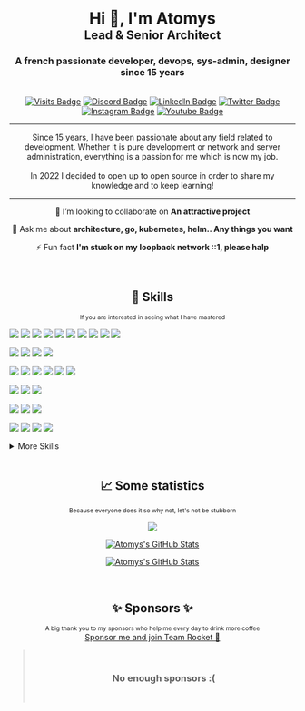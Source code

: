 <h1 align="center">
  <span>Hi 👋, I'm Atomys</span>
  <br/>
  <span style="font-size: 75%; font-weight: normal;"><b>Lead & Senior Architect</b></span>
</h1>

<h3 align="center">A french passionate developer, devops, sys-admin, designer since 15 years</h3>
<p align="center"><br/><a href="https://github.com/42atomys"><img src="https://badges.pufler.dev/visits/42atomys/42atomys?color=7F00FF" alt="Visits Badge"></a>
<a href="https://discord.gg/4P7vEVBYS4"><img src="https://img.shields.io/badge/Discord-Server-informational?style=flat&amp;logo=discord&amp;logoColor=white&amp;color=5865F2" alt="Discord Badge"></a>
<a href="https://www.linkedin.com/in/gdalmar/"><img src="https://img.shields.io/badge/LinkedIn-Profile-informational?style=flat&amp;logo=linkedin&amp;logoColor=white&amp;color=0D76A8" alt="LinkedIn Badge"></a>
<a href="https://twitter.com/42_atomys"><img src="https://img.shields.io/badge/Twitter-Profile-informational?style=flat&amp;logo=twitter&amp;logoColor=white&amp;color=1CA2F1" alt="Twitter Badge"></a>
<a href="https://www.instagram.com/42_atomys"><img src="https://img.shields.io/badge/instagram-Profile-informational?style=flat&amp;logo=instagram&amp;logoColor=white&amp;color=E1306C" alt="Instagram Badge"></a>
<a href="https://www.youtube.com/c/42_Atomys"><img src="https://img.shields.io/badge/Youtube-Profile-informational?style=flat&amp;logo=youtube&amp;logoColor=white&amp;color=FF0000" alt="Youtube Badge"></a></p>

----

<p align="center">
Since 15 years, I have been passionate about any field related to development. Whether it is pure development or network and server administration, everything is a passion for me which is now my job. <br/><br/>In 2022 I decided to open up to open source in order to share my knowledge and to keep learning!</p>

----

<p align="center">👯 I’m looking to collaborate on <b>An attractive project</b></p>

<p align="center">💬 Ask me about <b>architecture, go, kubernetes, helm.. Any things you want</b></p>

<p align="center">⚡ Fun fact <b>I'm stuck on my loopback network ::1, please halp</b></p>

<br/>
<h2 align="center">💼 Skills</h2>
<p align="center">
  <small style="font-size: 75%; font-weight: normal;">If you are interested in seeing what I have mastered</small>
</p>

![](https://img.shields.io/badge/Code-Golang-informational?style=flat&logo=go&logoColor=white&color=7F00FF)
![](https://img.shields.io/badge/Code-Javascript-informational?style=flat&logo=javascript&logoColor=white&color=7F00FF)
![](https://img.shields.io/badge/Code-Typescript-informational?style=flat&logo=typescript&logoColor=white&color=7F00FF)
![](https://img.shields.io/badge/Code-GraphQl-informational?style=flat&logo=GraphQl&logoColor=white&color=7F00FF)
![](https://img.shields.io/badge/Code-Java-informational?style=flat&logo=Java&logoColor=white&color=7F00FF)
![](https://img.shields.io/badge/Code-C-informational?style=flat&logo=c&logoColor=white&color=7F00FF)
![](https://img.shields.io/badge/Code-Python-informational?style=flat&logo=python&logoColor=white&color=7F00FF)
![](https://img.shields.io/badge/Code-Ruby-informational?style=flat&logo=ruby&logoColor=white&color=7F00FF)
![](https://img.shields.io/badge/Code-HTML5-informational?style=flat&logo=html5&logoColor=white&color=7F00FF)
![](https://img.shields.io/badge/Code-Markdown-informational?style=flat&logo=Markdown&logoColor=white&color=7F00FF)

![](https://img.shields.io/badge/Framework-NextJs-informational?style=flat&logo=nextdotjs&logoColor=white&color=7F00FF)
![](https://img.shields.io/badge/Framework-React-informational?style=flat&logo=react&logoColor=white&color=7F00FF)
![](https://img.shields.io/badge/Framework-Rails-informational?style=flat&logo=Rails&logoColor=white&color=7F00FF)
![](https://img.shields.io/badge/Framework-Django-informational?style=flat&logo=Django&logoColor=white&color=7F00FF)

![](https://img.shields.io/badge/Database-PostgreSQL-informational?style=flat&logo=postgresql&logoColor=white&color=7F00FF)
![](https://img.shields.io/badge/Database-Redis-informational?style=flat&logo=redis&logoColor=white&color=7F00FF)
![](https://img.shields.io/badge/Database-MongoDB-informational?style=flat&logo=MongoDB&logoColor=white&color=7F00FF)
![](https://img.shields.io/badge/Database-sqlite3-informational?style=flat&logo=sqlite&logoColor=white&color=7F00FF)
![](https://img.shields.io/badge/Database-MySQL-informational?style=flat&logo=MySQL&logoColor=white&color=7F00FF)
![](https://img.shields.io/badge/Database-ElasticSearch-informational?style=flat&logo=elasticsearch&logoColor=white&color=7F00FF)

![](https://img.shields.io/badge/OS-Debian-informational?style=flat&logo=Debian&logoColor=white&color=7F00FF)
![](https://img.shields.io/badge/OS-Ubuntu-informational?style=flat&logo=Ubuntu&logoColor=white&color=7F00FF)
![](https://img.shields.io/badge/OS-Alpine-informational?style=flat&logo=alpinelinux&logoColor=white&color=7F00FF)

![](https://img.shields.io/badge/Cloud-aws-informational?style=flat&logo=amazonaws&logoColor=white&color=7F00FF)
![](https://img.shields.io/badge/Cloud-GCP-informational?style=flat&logo=googlecloud&logoColor=white&color=7F00FF)
![](https://img.shields.io/badge/Cloud-Azure-informational?style=flat&logo=microsoftazure&logoColor=white&color=7F00FF)

![](https://img.shields.io/badge/Tools-Kubernetes-informational?style=flat&logo=kubernetes&logoColor=white&color=7F00FF)
![](https://img.shields.io/badge/Tools-Helm-informational?style=flat&logo=helm&logoColor=white&color=7F00FF)
![](https://img.shields.io/badge/Tools-Docker-informational?style=flat&logo=docker&logoColor=white&color=7F00FF)
![](https://img.shields.io/badge/Tools-NGINX-informational?style=flat&logo=nginx&logoColor=white&color=7F00FF)

<details>
<summary>More Skills</summary>

![](https://img.shields.io/badge/CI-Actions-informational?style=flat&logo=github-actions&logoColor=white&color=7F00FF)
![](https://img.shields.io/badge/CI-GitlabCI-informational?style=flat&logo=gitlab&logoColor=white&color=7F00FF)

![](https://img.shields.io/badge/Git-GitHub-informational?style=flat&logo=GitHub&logoColor=white&color=7F00FF)
![](https://img.shields.io/badge/Git-GitLab-informational?style=flat&logo=GitLab&logoColor=white&color=7F00FF)

![](https://img.shields.io/badge/Tools-GIT-informational?style=flat&logo=git&logoColor=white&color=7F00FF)
![](https://img.shields.io/badge/Tools-Apollo-informational?style=flat&logo=apollographql&logoColor=white&color=7F00FF)
![](https://img.shields.io/badge/Tools-Postman-informational?style=flat&logo=Postman&logoColor=white&color=7F00FF)
![](https://img.shields.io/badge/Tools-Swagger-informational?style=flat&logo=swagger&logoColor=white&color=7F00FF)
![](https://img.shields.io/badge/Tools-VSCode-informational?style=flat&logo=visualstudiocode&logoColor=white&color=7F00FF)
![](https://img.shields.io/badge/Tools-LetsEncrypt-informational?style=flat&logo=LetsEncrypt&logoColor=white&color=7F00FF)
![](https://img.shields.io/badge/Tools-Kibana-informational?style=flat&logo=Kibana&logoColor=white&color=7F00FF)
![](https://img.shields.io/badge/Tools-Ansible-informational?style=flat&logo=Ansible&logoColor=white&color=7F00FF)
![](https://img.shields.io/badge/Tools-Grafana-informational?style=flat&logo=Grafana&logoColor=white&color=7F00FF)
![](https://img.shields.io/badge/Tools-Sentry-informational?style=flat&logo=Sentry&logoColor=white&color=7F00FF)
![](https://img.shields.io/badge/Tools-Logstash-informational?style=flat&logo=Logstash&logoColor=white&color=7F00FF)
![](https://img.shields.io/badge/Tools-Traefik-informational?style=flat&logo=traefikmesh&logoColor=white&color=7F00FF)
![](https://img.shields.io/badge/Tools-Slack-informational?style=flat&logo=Slack&logoColor=white&color=7F00FF)
![](https://img.shields.io/badge/Tools-Discord-informational?style=flat&logo=Discord&logoColor=white&color=7F00FF)
![](https://img.shields.io/badge/Tools-Confluence-informational?style=flat&logo=Confluence&logoColor=white&color=7F00FF)
![](https://img.shields.io/badge/Tools-AffinityDesigner-informational?style=flat&logo=affinitydesigner&logoColor=white&color=7F00FF)
![](https://img.shields.io/badge/Tools-Photoshop-informational?style=flat&logo=Adobe-Photoshop&logoColor=white&color=7F00FF)
![](https://img.shields.io/badge/Tools-Illustrator-informational?style=flat&logo=Adobe-Illustrator&logoColor=white&color=7F00FF)
![](https://img.shields.io/badge/Tools-AdobeXD-informational?style=flat&logo=Adobe-XD&logoColor=white&color=7F00FF)

![](https://img.shields.io/badge/Style-Tailwind-informational?style=flat&logo=Tailwind-CSS&logoColor=white&color=7F00FF)
![](https://img.shields.io/badge/Style-CSS-informational?style=flat&logo=css3&logoColor=white&color=7F00FF)
![](https://img.shields.io/badge/Style-Sass-informational?style=flat&logo=Sass&logoColor=white&color=7F00FF)
</details>

<br/>
<h2 align="center">📈 Some statistics</h2>
<p align="center">
  <small style="font-size: 75%; font-weight: normal;">Because everyone does it so why not, let's not be stubborn</small>
</p>


<p align="center">
  <a href="https://github.com/42atomys">
    <img style="margin-left:0.5rem; margin-right:0.5rem" src="https://github-readme-stats.vercel.app/api?username=42atomys&show_icons=true&theme=shades-of-purple&hide_border=true" />
  </a>
</p>
<p align="center">
  <a href="https://github.com/42atomys">
    <img style="margin-left:0.5rem; margin-right:0.5rem" src="https://github-readme-streak-stats.herokuapp.com?user=42atomys&theme=shades-of-purple&hide_border=true&date_format=j%20M%5B%20Y%5D" alt="Atomys's GitHub Stats" />
  </a>
</p>
<p align="center">
  <a href="https://github.com/42atomys">
    <img style="margin-left:0.5rem; margin-right:0.5rem" src="https://github-readme-stats.vercel.app/api/top-langs?username=42atomys&show_icons=true&layout=compact&theme=shades-of-purple&hide_border=true" alt="Atomys's GitHub Stats" />
  </a>
</p>

<br/>
<h2 align="center">✨ Sponsors ✨</h2>
<p align="center">
  <small style="font-size: 75%; font-weight: normal;">A big thank you to my sponsors who help me every day to drink more coffee</small>
  <br/>
  <a href="https://github.com/sponsors/42Atomys">Sponsor me and join Team Rocket 🚀</a>
</p>

<blockquote align="center">
<br/>

###  No enough sponsors :(

<br/>
</blockquote>
